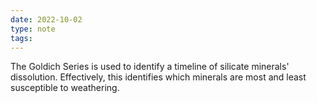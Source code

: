 ```yaml
---
date: 2022-10-02
type: note
tags: 
---
```


The Goldich Series is used to identify a timeline of silicate minerals' dissolution. Effectively, this identifies which minerals are most and least susceptible to weathering.
